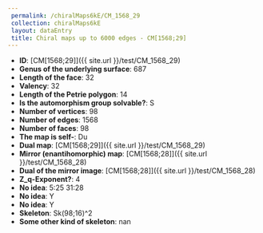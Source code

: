```yaml
--- 
 permalink: /chiralMaps6kE/CM_1568_29 
 collection: chiralMaps6kE
 layout: dataEntry
 title: Chiral maps up to 6000 edges - CM[1568;29]
---
```


- **ID**: [CM[1568;29]]({{ site.url }}/test/CM_1568_29)
- **Genus of the underlying surface**: 687
- **Length of the face**: 32
- **Valency**: 32
- **Length of the Petrie polygon**: 14
- **Is the automorphism group solvable?**: S
- **Number of vertices**: 98
- **Number of edges**: 1568
- **Number of faces**: 98
- **The map is self-**: Du
- **Dual map**: [CM[1568;29]]({{ site.url }}/test/CM_1568_29)
- **Mirror (enantihomorphic) map**: [CM[1568;28]]({{ site.url }}/test/CM_1568_28)
- **Dual of the mirror image**: [CM[1568;28]]({{ site.url }}/test/CM_1568_28)
- **Z_q-Exponent?**: 4
- **No idea**:  5:25 31:28
- **No idea**: Y
- **No idea**: Y
- **Skeleton**: Sk(98;16)^2
- **Some other kind of skeleton**: nan
